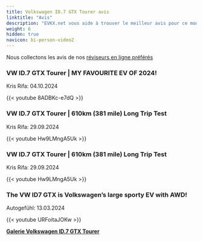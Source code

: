 ```yaml
---
title: Volkswagen ID.7 GTX Tourer avis
linktitle: "Avis"
description: "EVKX.net vous aide à trouver le meilleur avis pour ce modèle."
weight: 6
hidden: true
navicon: bi-person-video2
---
```

Nous collectons les avis de nos [réviseurs en ligne préférés](../../../../../guides/evreviewers/)

<div class="container text-center shadow p-2 pe-4 mb-5 bg-body-tertiary rounded border">
<h3>VW ID.7 GTX Tourer | MY FAVOURITE EV OF 2024!</h3>
<p>Kris Rifa: 04.10.2024</p>

{{< youtube 8ADBKc-e7dQ >}}

</div>
<div class="container text-center shadow p-2 pe-4 mb-5 bg-body-tertiary rounded border">
<h3>VW ID.7 GTX Tourer | 610km (381 mile) Long Trip Test</h3>
<p>Kris Rifa: 29.09.2024</p>

{{< youtube Hw9LMngA5Uk >}}

</div>
<div class="container text-center shadow p-2 pe-4 mb-5 bg-body-tertiary rounded border">
<h3>VW ID.7 GTX Tourer | 610km (381 mile) Long Trip Test</h3>
<p>Kris Rifa: 29.09.2024</p>

{{< youtube Hw9LMngA5Uk >}}

</div>
<div class="container text-center shadow p-2 pe-4 mb-5 bg-body-tertiary rounded border">
<h3>The VW ID7 GTX is Volkswagen’s large sporty EV with AWD!</h3>
<p>Autogefühl: 13.03.2024</p>

{{< youtube URFoitaJOKw >}}

</div>
<div class="mt-3 mb-3">
<a href="../gallery/" class="text-decoration-none text-black">
<strong><i class="bi-arrow-left"></i>Galerie  </strong>
</a>
<a href="../" class="text-decoration-none text-black float-end">
<strong>Volkswagen ID.7 GTX Tourer <i class="bi-arrow-right"></i></strong>
</a>
</div>
